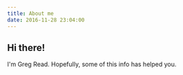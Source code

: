 ```yaml
---
title: About me
date: 2016-11-28 23:04:00
---
```


## Hi there!

I'm Greg Read. Hopefully, some of this info has helped you.